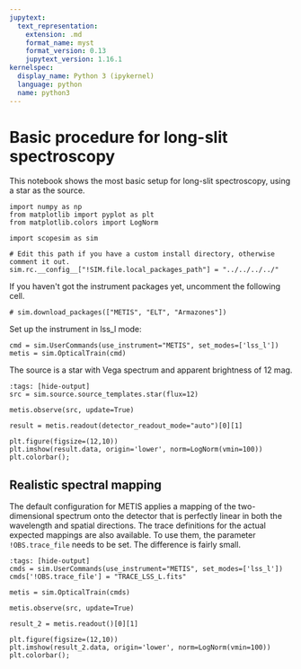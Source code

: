 ```yaml
---
jupytext:
  text_representation:
    extension: .md
    format_name: myst
    format_version: 0.13
    jupytext_version: 1.16.1
kernelspec:
  display_name: Python 3 (ipykernel)
  language: python
  name: python3
---
```


# Basic procedure for long-slit spectroscopy

This notebook shows the most basic setup for long-slit spectroscopy, using a star as the source.

```{code-cell} ipython3
import numpy as np
from matplotlib import pyplot as plt
from matplotlib.colors import LogNorm

import scopesim as sim

# Edit this path if you have a custom install directory, otherwise comment it out.
sim.rc.__config__["!SIM.file.local_packages_path"] = "../../../../"
```

If you haven't got the instrument packages yet, uncomment the following cell.

```{code-cell} ipython3
# sim.download_packages(["METIS", "ELT", "Armazones"])
```

Set up the instrument in lss_l mode:

```{code-cell} ipython3
cmd = sim.UserCommands(use_instrument="METIS", set_modes=['lss_l'])
metis = sim.OpticalTrain(cmd)
```

The source is a star with Vega spectrum and apparent brightness of 12 mag.

```{code-cell} ipython3
:tags: [hide-output]
src = sim.source.source_templates.star(flux=12)

metis.observe(src, update=True)
```

```{code-cell} ipython3
result = metis.readout(detector_readout_mode="auto")[0][1]

plt.figure(figsize=(12,10))
plt.imshow(result.data, origin='lower', norm=LogNorm(vmin=100))
plt.colorbar();
```

## Realistic spectral mapping

The default configuration for METIS applies a mapping of the two-dimensional spectrum onto the detector that is perfectly linear in both the wavelength and spatial directions. The trace definitions for the actual expected mappings are also available. To use them, the parameter `!OBS.trace_file` needs to be set. The difference is fairly small.

```{code-cell} ipython3
:tags: [hide-output]
cmds = sim.UserCommands(use_instrument="METIS", set_modes=['lss_l'])
cmds['!OBS.trace_file'] = "TRACE_LSS_L.fits"

metis = sim.OpticalTrain(cmds)

metis.observe(src, update=True)
```

```{code-cell} ipython3
result_2 = metis.readout()[0][1]

plt.figure(figsize=(12,10))
plt.imshow(result_2.data, origin='lower', norm=LogNorm(vmin=100))
plt.colorbar();
```
